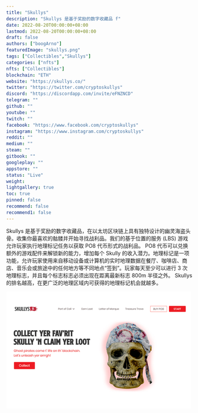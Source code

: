 ```yaml
---
title: "Skullys"
description: "Skullys 是基于奖励的数字收藏品 f"
date: 2022-08-20T00:00:00+08:00
lastmod: 2022-08-20T00:00:00+08:00
draft: false
authors: ["boogArno"]
featuredImage: "skullys.png"
tags: ["Collectibles","Skullys"]
categories: ["nfts"]
nfts: ["Collectibles"]
blockchain: "ETH"
website: "https://skullys.co/"
twitter: "https://twitter.com/cryptoskullys"
discord: "https://discordapp.com/invite/eFNZNCD"
telegram: ""
github: ""
youtube: ""
twitch: ""
facebook: "https://www.facebook.com/cryptoskullys"
instagram: "https://www.instagram.com/cryptoskullys"
reddit: ""
medium: ""
steam: ""
gitbook: ""
googleplay: ""
appstore: ""
status: "Live"
weight: 
lightgallery: true
toc: true
pinned: false
recommend: false
recommend1: false
---
```

Skullys 是基于奖励的数字收藏品，在以太坊区块链上具有独特设计的幽灵海盗头骨。收集你最喜欢的骷髅并开始寻找战利品。我们的基于位置的服务 (LBS) 游戏允许玩家执行地理标记任务以获取 PO8 代币形式的战利品。 PO8 代币可以兑换额外的游戏配件来解锁新的能力，增加每个 Skully 的收入潜力。地理标记是一项功能，允许玩家使用来自移动设备或计算机的实时地理数据在餐厅、咖啡店、商店、音乐会或旅途中的任何地方等不同地点“签到”。玩家每天至少可以进行 3 次地理标志，并且每个标志标志必须出现在距离最新标志 800m 半径之外。 Skullys 的排名越高，在更广泛的地理区域内可获得的地理标记机会就越多。

![skullys-dapp-collectibles-eth-image1-500x315_f6234dcc6d480db8a322657e747c5d52](skullys-dapp-collectibles-eth-image1-500x315_f6234dcc6d480db8a322657e747c5d52.png)